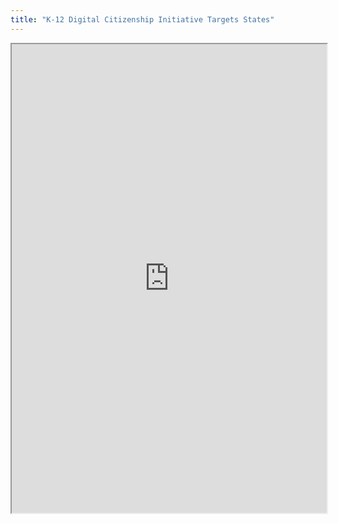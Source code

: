 ```yaml
---
title: "K-12 Digital Citizenship Initiative Targets States"
---
```




<iframe height="750" width="100%" src="https://ewelton.github.io/ktest/wiki.html#K-12%20Digital%20Citizenship%20Initiative%20Targets%20States"></iframe>
